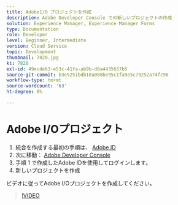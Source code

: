 ```yaml
---
title: AdobeI/O プロジェクトを作成
description: Adobe Developer Console での新しいプロジェクトの作成
solution: Experience Manager, Experience Manager Forms
type: Documentation
role: Developer
level: Beginner, Intermediate
version: Cloud Service
topic: Development
thumbnail: 7820.jpg
kt: 7820
exl-id: 49ecde63-e53c-41fa-ab9b-d6a4435657b5
source-git-commit: b3e9251bdb18a008be95c1fa9e5c79252a74fc98
workflow-type: tm+mt
source-wordcount: '63'
ht-degree: 0%

---
```


# Adobe I/Oプロジェクト

1. 統合を作成する最初の手順は、 [Adobe ID](https://account.adobe.com/)
1. 次に移動： [Adobe Developer Console](https://console.adobe.io/home)
1. 手順 1 で作成したAdobe IDを使用してログインします。
1. 新しいプロジェクトを作成

ビデオに従ってAdobe I/Oプロジェクトを作成してください。

>[!VIDEO](https://video.tv.adobe.com/v/333220?quality=12&learn=on)
